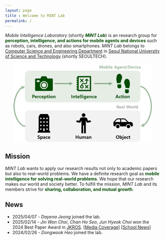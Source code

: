 ```yaml
---
layout: page
title : Welcome to MINT Lab
permalink: /
---
```


_Mobile Intelligence Laboratory_ (shortly **_<span style="color:#034b03">MINT Lab</span>_**) is an research group for **<span style="color:#034b03">perception, intelligence, and actions for mobile agents and devices</span>** such as robots, cars, drones, and also smartphones. _MINT Lab_ belongs to [Computer Science and Engineering Department](https://computer.seoultech.ac.kr/) in [Seoul National University of Science and Technology](https://en.seoultech.ac.kr/) (shortly SEOULTECH).

<p align="center"><img src="../mint-lab/research_area.png" width="450px" /></p>


## Mission
_MINT Lab_ wants to apply our research results not only to academic papers but also to real-world problems. We have a definite research goal as **<span style="color:#034b03">mobile intelligence for solving real-world problems</span>**. We hope that our research makes our world and society better. To fulfill the mission, _MINT Lab_ and its members strive for **<span style="color:#034b03">sharing, collaboration, and mutual growth</span>**.

## News
* 2025/04/07 - _Dayena Jeong_ joined the lab.
* 2025/02/14 - _Jin Won Choi_, _Chan Ho Seo_, _Jun Hyeok Choi_ won the 2024 Best Paper Award in [JKROS](https://jkros.org/). [[Media Coverage]](https://www.irobotnews.com/news/articleView.html?idxno=37582) [[School News]](https://seoultech.ac.kr/intro/infobox/research?do=commonview&bnum=58276&bidx=557671)
* 2024/02/26 - _Dongwook Heo_ joined the lab.

